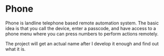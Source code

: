 Phone
=====
Phone is landline telephone based remote automation system. The basic idea is that you call the device, enter a passcode, and have access to a phone menu where you can press numbers to perform actions remotely.

The project will get an actual name after I develop it enough and find out what it is.

